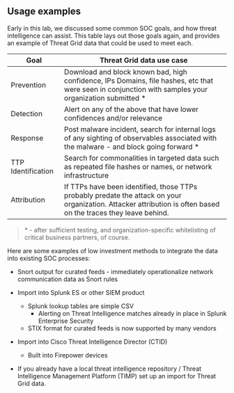 
## Usage examples

Early in this lab, we discussed some common SOC goals, and how threat intelligence can assist. This table lays out those goals again, and provides an example of Threat Grid data that could be used to meet each.

|Goal|Threat Grid data use case|
|-|-|
|Prevention| Download and block known bad, high confidence, IPs Domains, file hashes, etc that were seen in conjunction with samples your organization submitted \*|
|Detection| Alert on any of the above that have lower confidences and/or relevance|
|Response| Post malware incident, search for internal logs of any sighting of observables associated with the malware - and block going forward \*|
|TTP Identification| Search for commonalities in targeted data such as repeated file hashes or names, or network infrastructure|
|Attribution| If TTPs have been identified, those TTPs probably predate the attack on your organization. Attacker attribution is often based on the traces they leave behind.

> \* - after sufficient testing, and organization-specific whitelisting of critical business partners, of course.

Here are some examples of low investment methods to integrate the data into existing SOC processes:

-   Snort output for curated feeds - immediately operationalize network communication data as Snort rules

-   Import into Splunk ES or other SIEM product
    - Splunk lookup tables are simple CSV
      - Alerting on Threat Intelligence matches already in place in Splunk Enterprise Security
    - STIX format for curated feeds is now supported by many vendors
    
-   Import into Cisco Threat Intelligence Director (CTID)
    - Built into Firepower devices
    
-   If you already have a local threat intelligence repository / Threat Intelligence Management Platform (TIMP) set up an import for Threat Grid data.
